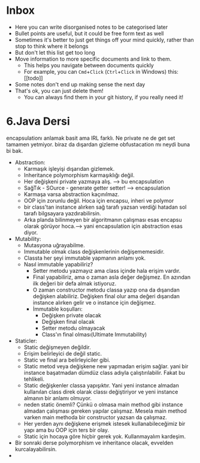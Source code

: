 # Inbox

- Here you can write disorganised notes to be categorised later
- Bullet points are useful, but it could be free form text as well
- Sometimes it's better to just get things off your mind quickly, rather than stop to think where it belongs
- But don't let this list get too long
- Move information to more specific documents and link to them.
  - This helps you navigate between documents quickly
  - For example, you can `Cmd`+`Click` (`Ctrl`+`Click` in Windows) this: [[todo]]
- Some notes don't end up making sense the next day
- That's ok, you can just delete them!
  - You can always find them in your git history, if you really need it!



# 6.Java Dersi
encapsulationı anlamak basit ama IRL farklı. Ne private ne de get set tamamen yetmiyor. biraz da dışardan gizleme obfustacation mı neydi buna bi bak.

- Abstraction:
  - Karmaşık işleyişi dışarıdan gizlemek.
  - Inheritance polymorphism karmaşıklığı değil.
  - Her değişkeni private yazmaya alış. --> bu encapsulation
  - SağTık - SOurce - generate getter setter! --> encapsulation
  - Karmaşa varsa abstraction kaçınılmaz.
  - OOP için zorunlu değil. Hoca için encapsu, inheri ve polymor
  - bir class'tan instance alırken sağ tarafı yazsan verdiği hatadan sol tarafı bilgsayara yazdırabilirsin.
  - Arka planda bilinmeyen bir algoritmanın çalışması esas encapsu olarak görüyor hoca.--> yani encapsulation için abstraction esas diyor. 
- Mutability:
  - Mutasyona uğrayabilme.
  - Immutable olmak class değişkenlerinin değişememesidir.
  - Classta her şeyi immutable yapmanın anlamı yok.
  - Nasıl immutable yapabiliriz?
    - Setter metodu yazmayız ama class içinde hala erişim vardır.
    - Final yapabiliriz, ama o zaman asla değer değişmez. En azından ilk değeri bir defa almak istiyoruz.
    - O zaman constructor metodu classa yazıp ona da dışarıdan değişken alabiliriz. Değişken final olur ama değeri dışarıdan instance alırken gelir ve o instance için değişmez.
    - İmmutable koşulları:
      - Değişken private olacak
      - Değişken final olacak
      - Setter metodu olmayacak
      - Class'ın final olması(Ultimate Immutability)
- Staticler:
  - Static değişmeyen değildir.
  - Erişim belirleyici de değil static.
  - Static ve final ara belirleyiciler gibi.
  - Static metod veya değişkene new yapmadan erişim sağlar. yani bir instance başatmadan dümdüz class adıyla çalıştırılabilir. Fakat bu tehlikeli. 
  - Static değişkenler classa yapışıktır. Yani yeni instance almadan kullanılan class direk olarak classı değiştiriyor ve yeni instance almanın bir anlamı olmuyor.
  - neden static önemli? Çünkü o olmasa main method gibi instance almadan çalışması gereken yapılar çalışmaz. Mesela main method varken main methoda bir constructor yazsan da çalışmaz.
  - Her yerden aynı değişkene erişmek istesek kullanabileceğimiz bir yapı ama bu OOP için ters bir olay.
  - Static için hocaya göre hiçbir gerek yok. Kullanmayalım kardeşim.
- Bir sonraki derse polymorphism ve inheritance olacak, evvelden kurcalayabilirsin.
- 

